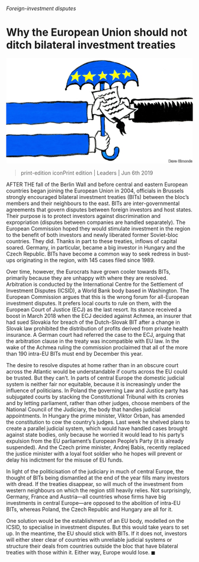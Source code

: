###### Foreign-investment disputes

# Why the European Union should not ditch bilateral investment treaties 

![image](images/20190608_LDD002_0.jpg) 

> print-edition iconPrint edition | Leaders | Jun 6th 2019 

AFTER THE fall of the Berlin Wall and before central and eastern European countries began joining the European Union in 2004, officials in Brussels strongly encouraged bilateral investment treaties (BITs) between the bloc’s members and their neighbours to the east. BITs are inter-governmental agreements that govern disputes between foreign investors and host states. Their purpose is to protect investors against discrimination and expropriation (disputes between companies are handled separately). The European Commission hoped they would stimulate investment in the region to the benefit of both investors and newly liberated former Soviet-bloc countries. They did. Thanks in part to these treaties, inflows of capital soared. Germany, in particular, became a big investor in Hungary and the Czech Republic. BITs have become a common way to seek redress in bust-ups originating in the region, with 145 cases filed since 1989. 

Over time, however, the Eurocrats have grown cooler towards BITs, primarily because they are unhappy with where they are resolved. Arbitration is conducted by the International Centre for the Settlement of Investment Disputes (ICSID), a World Bank body based in Washington. The European Commission argues that this is the wrong forum for all-European investment disputes. It prefers local courts to rule on them, with the European Court of Justice (ECJ) as the last resort. Its stance received a boost in March 2018 when the ECJ decided against Achmea, an insurer that had sued Slovakia for breach of the Dutch-Slovak BIT after a change in Slovak law prohibited the distribution of profits derived from private health insurance. A German court had referred the case to the ECJ, arguing that the arbitration clause in the treaty was incompatible with EU law. In the wake of the Achmea ruling the commission proclaimed that all of the more than 190 intra-EU BITs must end by December this year. 

The desire to resolve disputes at home rather than in an obscure court across the Atlantic would be understandable if courts across the EU could be trusted. But they can’t. In parts of central Europe the domestic judicial system is neither fair nor equitable, because it is increasingly under the influence of politicians. In Poland the governing Law and Justice party has subjugated courts by stacking the Constitutional Tribunal with its cronies and by letting parliament, rather than other judges, choose members of the National Council of the Judiciary, the body that handles judicial appointments. In Hungary the prime minister, Viktor Orban, has amended the constitution to cow the country’s judges. Last week he shelved plans to create a parallel judicial system, which would have handled cases brought against state bodies, only because he worried it would lead to his party’s expulsion from the EU parliament’s European People’s Party (it is already suspended). And the Czech prime minister, Andrej Babis, recently replaced the justice minister with a loyal foot soldier who he hopes will prevent or delay his indictment for the misuse of EU funds. 

In light of the politicisation of the judiciary in much of central Europe, the thought of BITs being dismantled at the end of the year fills many investors with dread. If the treaties disappear, so will much of the investment from western neighbours on which the region still heavily relies. Not surprisingly, Germany, France and Austria—all countries whose firms have big investments in central Europe—are opposed to the abolition of intra-EU BITs, whereas Poland, the Czech Republic and Hungary are all for it. 

One solution would be the establishment of an EU body, modelled on the ICSID, to specialise in investment disputes. But this would take years to set up. In the meantime, the EU should stick with BITs. If it does not, investors will either steer clear of countries with unreliable judicial systems or structure their deals from countries outside the bloc that have bilateral treaties with those within it. Either way, Europe would lose. ◼ 

